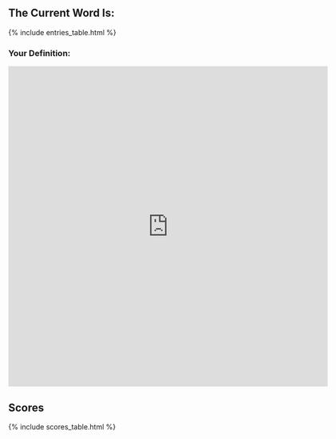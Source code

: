 ## The Current Word Is:
{% include entries_table.html %}

### Your Definition:
<iframe src="https://docs.google.com/forms/d/e/1FAIpQLSfX9sNLLSNSq6MPj8pq_vuD-_qwMNIZFb8LuT3OOcigOMTheg/viewform?embedded=true" width="640" height="641" frameborder="0" marginheight="0" marginwidth="0">Loading…</iframe>


## Scores
{% include scores_table.html %}
